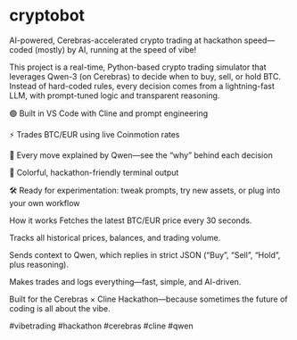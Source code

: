# cryptobot
AI-powered, Cerebras-accelerated crypto trading at hackathon speed—coded (mostly) by AI, running at the speed of vibe!

This project is a real-time, Python-based crypto trading simulator that leverages Qwen-3 (on Cerebras) to decide when to buy, sell, or hold BTC. Instead of hard-coded rules, every decision comes from a lightning-fast LLM, with prompt-tuned logic and transparent reasoning.

🟢 Built in VS Code with Cline and prompt engineering

⚡️ Trades BTC/EUR using live Coinmotion rates

🤖 Every move explained by Qwen—see the “why” behind each decision

🎨 Colorful, hackathon-friendly terminal output

🛠️ Ready for experimentation: tweak prompts, try new assets, or plug into your own workflow

How it works
Fetches the latest BTC/EUR price every 30 seconds.

Tracks all historical prices, balances, and trading volume.

Sends context to Qwen, which replies in strict JSON (“Buy”, “Sell”, “Hold”, plus reasoning).

Makes trades and logs everything—fast, simple, and AI-driven.

Built for the Cerebras × Cline Hackathon—because sometimes the future of coding is all about the vibe.

#vibetrading #hackathon #cerebras #cline #qwen
